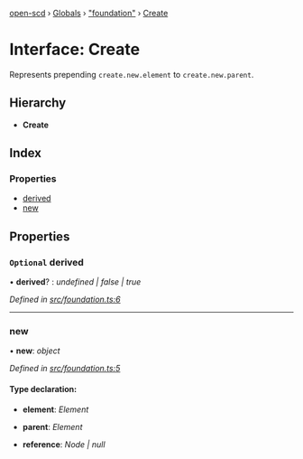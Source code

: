 [open-scd](../README.md) › [Globals](../globals.md) › ["foundation"](../modules/_foundation_.md) › [Create](_foundation_.create.md)

# Interface: Create

Represents prepending `create.new.element` to `create.new.parent`.

## Hierarchy

* **Create**

## Index

### Properties

* [derived](_foundation_.create.md#optional-derived)
* [new](_foundation_.create.md#new)

## Properties

### `Optional` derived

• **derived**? : *undefined | false | true*

*Defined in [src/foundation.ts:6](https://github.com/openscd/open-scd/blob/c970104/src/foundation.ts#L6)*

___

###  new

• **new**: *object*

*Defined in [src/foundation.ts:5](https://github.com/openscd/open-scd/blob/c970104/src/foundation.ts#L5)*

#### Type declaration:

* **element**: *Element*

* **parent**: *Element*

* **reference**: *Node | null*
